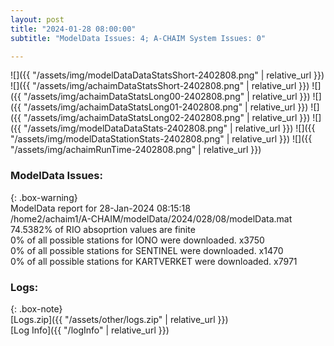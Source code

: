 ```yaml
---
layout: post
title: "2024-01-28 08:00:00"
subtitle: "ModelData Issues: 4; A-CHAIM System Issues: 0"

---
```


![]({{ "/assets/img/modelDataDataStatsShort-2402808.png" | relative_url }})
![]({{ "/assets/img/achaimDataStatsShort-2402808.png" | relative_url }})
![]({{ "/assets/img/achaimDataStatsLong00-2402808.png" | relative_url }})
![]({{ "/assets/img/achaimDataStatsLong01-2402808.png" | relative_url }})
![]({{ "/assets/img/achaimDataStatsLong02-2402808.png" | relative_url }})
![]({{ "/assets/img/modelDataDataStats-2402808.png" | relative_url }})
![]({{ "/assets/img/modelDataStationStats-2402808.png" | relative_url }})
![]({{ "/assets/img/achaimRunTime-2402808.png" | relative_url }})


### ModelData Issues:  
  
{: .box-warning}  
 ModelData report for 28-Jan-2024 08:15:18   
 /home2/achaim1/A-CHAIM/modelData/2024/028/08/modelData.mat   
 74.5382% of RIO absoprtion values are finite   
 0% of all possible stations for IONO were downloaded. x3750   
 0% of all possible stations for SENTINEL were downloaded. x1470   
 0% of all possible stations for KARTVERKET were downloaded. x7971   
  


### Logs:  
  
{: .box-note}  
[Logs.zip]({{ "/assets/other/logs.zip" | relative_url }})  
[Log Info]({{ "/logInfo" | relative_url }})  
